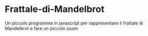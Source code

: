 # Frattale-di-Mandelbrot
Un piccolo programma in javascript per rappresentare il frattale di Mandelbrot e fare un piccolo zoom
